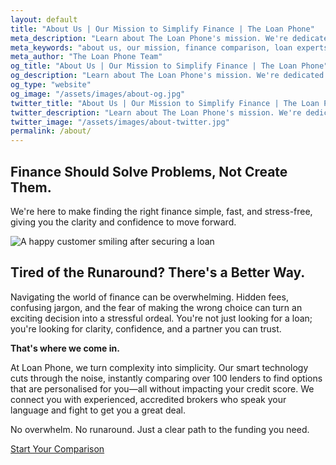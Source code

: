 ```yaml
---
layout: default
title: "About Us | Our Mission to Simplify Finance | The Loan Phone"
meta_description: "Learn about The Loan Phone's mission. We're dedicated to making loan comparisons simple, transparent, and stress-free for all Australians."
meta_keywords: "about us, our mission, finance comparison, loan experts, australian loans"
meta_author: "The Loan Phone Team"
og_title: "About Us | Our Mission to Simplify Finance | The Loan Phone"
og_description: "Learn about The Loan Phone's mission. We're dedicated to making loan comparisons simple, transparent, and stress-free for all Australians."
og_type: "website"
og_image: "/assets/images/about-og.jpg"
twitter_title: "About Us | Our Mission to Simplify Finance | The Loan Phone"
twitter_description: "Learn about The Loan Phone's mission. We're dedicated to making loan comparisons simple, transparent, and stress-free for all Australians."
twitter_image: "/assets/images/about-twitter.jpg"
permalink: /about/
---
```


<!-- Hero Section -->
<section class="bg-[var(--bg-accent)] transition-colors duration-300">
    <div class="container mx-auto px-6 py-16 text-center animate-on-scroll">
        <h1 class="text-5xl font-extrabold text-[var(--text-primary)] mb-4">Finance Should <span class="brand-red">Solve</span> Problems, Not Create Them.</h1>
        <p class="text-xl text-[var(--text-secondary)] max-w-3xl mx-auto">We're here to make finding the right finance simple, fast, and stress-free, giving you the clarity and confidence to move forward.</p>
    </div>
</section>

<!-- Main Content Section -->
<section class="py-20 bg-[var(--bg-primary)] transition-colors duration-300">
    <div class="container mx-auto px-6 grid md:grid-cols-2 gap-12 items-center">
        <!-- Left Column: Image -->
        <div class="animate-on-scroll delay-1">
            <img src="images/about-hero.png" alt="A happy customer smiling after securing a loan" class="rounded-lg shadow-2xl w-full h-auto aspect-square object-cover">
        </div>
        <!-- Right Column: Text -->
        <div class="animate-on-scroll">
            <h2 class="text-3xl font-bold text-[var(--text-primary)] mb-6">Tired of the Runaround? <span class="brand-red">There's a Better Way.</span></h2>
            <div class="space-y-4 text-lg text-[var(--text-secondary)]">
                <p>Navigating the world of finance can be overwhelming. Hidden fees, confusing jargon, and the fear of making the wrong choice can turn an exciting decision into a stressful ordeal. You're not just looking for a loan; you're looking for clarity, confidence, and a partner you can trust.</p>
                <p><strong>That's where we come in.</strong></p>
                <p>At Loan Phone, we turn complexity into simplicity. Our smart technology cuts through the noise, instantly comparing over 100 lenders to find options that are personalised for you—all without impacting your credit score. We connect you with experienced, accredited brokers who speak your language and fight to get you a great deal.</p>
                <p>No overwhelm. No runaround. Just a clear path to the funding you need.</p>
            </div>
             <a href="/#loan-selector" class="mt-8 inline-block bg-brand-red text-white font-bold text-lg px-8 py-4 rounded-lg shadow-xl hover:bg-brand-red-dark transition-transform duration-300 transform hover:scale-105">
                Start Your Comparison
            </a>
        </div>
    </div>
</section>
